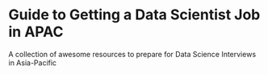 # Guide to Getting a Data Scientist Job in APAC
A collection of awesome resources to prepare for Data Science Interviews in Asia-Pacific

